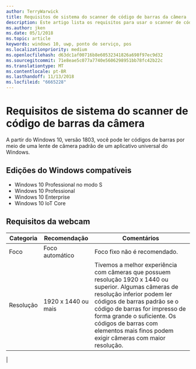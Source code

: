 ```yaml
---
author: TerryWarwick
title: Requisitos de sistema do scanner de código de barras da câmera
description: Este artigo lista os requisitos para usar o scanner de código de barras da câmera de um aplicativo UWP.
ms.author: jken
ms.date: 05/1/2018
ms.topic: article
keywords: windows 10, uwp, ponto de serviço, pos
ms.localizationpriority: medium
ms.openlocfilehash: d63dc1af00716b8e60532341826a698f97ec9d32
ms.sourcegitcommit: 71e8eae5c077a7740e5606298951bb78fc42b22c
ms.translationtype: MT
ms.contentlocale: pt-BR
ms.lasthandoff: 11/13/2018
ms.locfileid: "6665228"
---
```

# <a name="camera-barcode-scanner-system-requirements"></a>Requisitos de sistema do scanner de código de barras da câmera
A partir do Windows 10, versão 1803, você pode ler códigos de barras por meio de uma lente de câmera padrão de um aplicativo universal do Windows.

## <a name="supported-windows-editions"></a>Edições do Windows compatíveis
- Windows 10 Professional no modo S
- Windows 10 Professional
- Windows 10 Enterprise
- Windows 10 IoT Core


## <a name="webcam-requirements"></a>Requisitos da webcam
| Categoria      | Recomendação           | Comentários |
| ------------- | ------------------------ | -------- |
| Foco         | Foco automático               | Foco fixo não é recomendado. |
| Resolução    | 1920 x 1440 ou mais    | Tivemos a melhor experiência com câmeras que possuem resolução 1920 x 1440 ou superior.  Algumas câmeras de resolução inferior podem ler códigos de barras padrão se o código de barras for impresso de forma grande o suficiente. Os códigos de barras com elementos mais finos podem exigir câmeras com maior resolução. |
|

